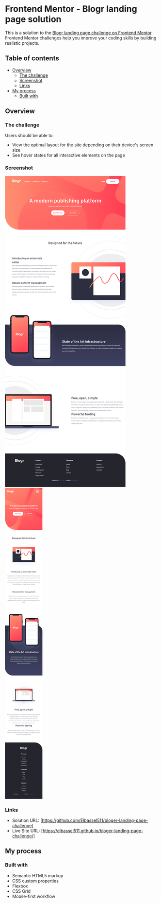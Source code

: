 # Frontend Mentor - Blogr landing page solution

This is a solution to the [Blogr landing page challenge on Frontend Mentor](https://www.frontendmentor.io/challenges/blogr-landing-page-EX2RLAApP). Frontend Mentor challenges help you improve your coding skills by building realistic projects. 

## Table of contents

- [Overview](#overview)
  - [The challenge](#the-challenge)
  - [Screenshot](#screenshot)
  - [Links](#links)
- [My process](#my-process)
  - [Built with](#built-with)



## Overview

### The challenge

Users should be able to:

- View the optimal layout for the site depending on their device's screen size
- See hover states for all interactive elements on the page

### Screenshot

![](./screenshot-desktop.png)
![](./screenshot-mobile.png)


### Links

- Solution URL: [https://github.com/Elbassel511/bloger-landing-page-challenge]
- Live Site URL: [https://elbassel511.github.io/bloger-landing-page-challenge/]

## My process

### Built with

- Semantic HTML5 markup
- CSS custom properties
- Flexbox
- CSS Grid
- Mobile-first workflow





